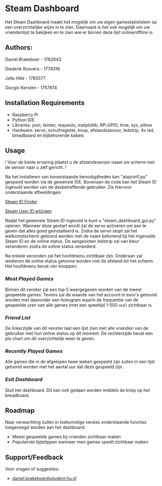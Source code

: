 # Steam Dashboard

Het Steam Dashboard maakt het mogelijk om uw eigen gamestatistieken op een overzichtelijke wijze in te zien. Daarnaast is het ook mogelijk om uw vriendenlijst te bekijken en te zien wie er binnen deze lijst online/offline is.

## Authors: 

Daniel Brakeboer - 1782643

Diederik Roovers - 1779316

Jelle Hille - 1785577

Giorgio Kersten - 1757974

## Installation Requirements

- Raspberry Pi
- Python IDE
- Libraries: json, tkinter, requests, matplotlib, RPi.GPIO, time, sys, pillow
- Hardware: servo, schuifregister, knop, afstandssensor, ledstrip, 4x led, breadboard en bijbehorende kabels

## Usage

! Voor de beste ervaring plaatst u de afstandssensor naast uw scherm met de sensor naar u zelf gericht. !

Na het installeren van bovenstaande benodigdheden kan "aisprint1.py" geopend worden via de gewenste IDE. Bovenaan de code kan het Steam ID ingevuld worden van de desbetreffende gebruiker. Zie hiervoor onderstaande afbeeldingen:

[Steam ID Finder](https://imgur.com/a/dFJpQH2)

[Steam User ID wijzigen](https://imgur.com/a/xSSwXSL)

Nadat het gewenste Steam ID ingevuld is kunt u "steam_dashboard_gui.py" openen. Wanneer deze gestart wordt zal de servo activeren om aan te geven dat alles goed geinstalleerd is. Zodra de servo stopt zal het welkomstscherm getoond worden met de naam behorend bij het ingevulde Steam ID en de online status. De aangesloten ledstrip zal van kleur veranderen zodra de online status veranderd. 

Na enkele seconden zal het hoofdmenu zichtbaar zijn. Onderaan zal wederom de online status getoond worden met de afstand tot het scherm. Het hoofdmenu bevat vier knoppen:

### *Most Played Games*
Binnen dit venster zal een top 5 weergegeven worden van de meest gespeelde games. Tevens zal de waarde van het account in euro's getoond worden met daaronder een histogram waarin de frequentie van de gespeelde uren van alle games (met een speeltijd 1-500 uur) zichtbaar is.

### *Friend List*
De linkerzijde van dit venster laat een lijst zien met alle vrienden van de gebruiker met hun online status op dit moment. De rechterzijde bevat een pie chart om dit overzichtelijk weer te geven.

### *Recently Played Games*
Alle games die in de afgelopen twee weken gespeeld zijn zullen in een lijst getoond worden met het aantal uur dat deze gespeeld zijn.

### *Exit Dashboard*
Sluit het dashboard. Dit kan ook gedaan worden middels de knop op het breadboard.

## Roadmap

Naar verwachting zullen in toekomstige versies onderstaande functies toegevoegd worden aan het dashboard:

- Meest gespeelde games bij vrienden zichtbaar maken 
- Populairste tijdstippen wanneer men games speelt zichtbaar maken

## Support/Feedback

Voor vragen of suggesties:

- daniel.brakeboer@student.hu.nl
